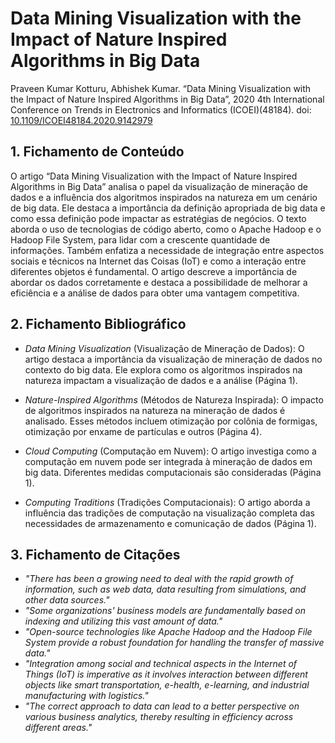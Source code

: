 # Data Mining Visualization with the Impact of Nature Inspired Algorithms in Big Data

Praveen Kumar Kotturu, Abhishek Kumar.
“Data Mining Visualization with the Impact of Nature Inspired Algorithms in Big Data”, 2020 4th International Conference on Trends in Electronics and Informatics (ICOEI)(48184).
doi: [10.1109/ICOEI48184.2020.9142979](10.1109/ICOEI48184.2020.9142979)


## 1. Fichamento de Conteúdo

O artigo “Data Mining Visualization with the Impact of Nature Inspired Algorithms in Big Data” analisa o papel da visualização de mineração de dados e a influência dos algoritmos inspirados na natureza em um cenário de big data. Ele destaca a importância da definição apropriada de big data e como essa definição pode impactar as estratégias de negócios. O texto aborda o uso de tecnologias de código aberto, como o Apache Hadoop e o Hadoop File System, para lidar com a crescente quantidade de informações. Também enfatiza a necessidade de integração entre aspectos sociais e técnicos na Internet das Coisas (IoT) e como a interação entre diferentes objetos é fundamental. O artigo descreve a importância de abordar os dados corretamente e destaca a possibilidade de melhorar a eficiência e a análise de dados para obter uma vantagem competitiva.

## 2. Fichamento Bibliográfico 

* _Data Mining Visualization_ (Visualização de Mineração de Dados): O artigo destaca a importância da visualização de mineração de dados no contexto do big data. Ele explora como os algoritmos inspirados na natureza impactam a visualização de dados e a análise (Página 1).

* _Nature-Inspired Algorithms_ (Métodos de Natureza Inspirada): O impacto de algoritmos inspirados na natureza na mineração de dados é analisado. Esses métodos incluem otimização por colônia de formigas, otimização por enxame de partículas e outros (Página 4).

* _Cloud Computing_ (Computação em Nuvem): O artigo investiga como a computação em nuvem pode ser integrada à mineração de dados em big data. Diferentes medidas computacionais são consideradas (Página 1).

* _Computing Traditions_ (Tradições Computacionais): O artigo aborda a influência das tradições de computação na visualização completa das necessidades de armazenamento e comunicação de dados (Página 1).

## 3. Fichamento de Citações 

* _"There has been a growing need to deal with the rapid growth of information, such as web data, data resulting from simulations, and other data sources."_
* _"Some organizations' business models are fundamentally based on indexing and utilizing this vast amount of data."_
* _"Open-source technologies like Apache Hadoop and the Hadoop File System provide a robust foundation for handling the transfer of massive data."_
* _"Integration among social and technical aspects in the Internet of Things (IoT) is imperative as it involves interaction between different objects like smart transportation, e-health, e-learning, and industrial manufacturing with logistics."_
* _"The correct approach to data can lead to a better perspective on various business analytics, thereby resulting in efficiency across different areas."_




